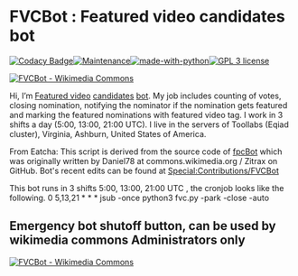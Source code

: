 # FVCBot : Featured video candidates bot
[![Codacy Badge](https://api.codacy.com/project/badge/Grade/f6844b0fbc5146b7a44413795aada49b)](https://www.codacy.com/manual/eatcha-wikimedia/FVCBot?utm_source=github.com&amp;utm_medium=referral&amp;utm_content=eatcha-wikimedia/FVCBot&amp;utm_campaign=Badge_Grade)[![Maintenance](https://img.shields.io/badge/Maintained%3F-yes-green.svg)](https://GitHub.com/Naereen/StrapDown.js/graphs/commit-activity)[![made-with-python](https://img.shields.io/badge/Made%20with-Python-1f425f.svg)](https://www.python.org/)[![GPL 3 license](https://img.shields.io/badge/GPL-3-green.svg)](https://github.com/eatcha-wikimedia/FVCBot/blob/master/LICENSE)


[![FVCBot - Wikimedia Commons](https://upload.wikimedia.org/wikipedia/commons/thumb/8/88/Mini-Robot.png/211px-Mini-Robot.png)](https://commons.wikimedia.org/wiki/User:FVCBot)

Hi, I’m [Featured video](https://commons.wikimedia.org/wiki/Commons:Featured_videos) [candidates](https://commons.wikimedia.org/wiki/Commons:Featured_video_candidates) [bot](https://commons.wikimedia.org/wiki/User:FVCBot). My job includes counting of votes, closing nomination, notifying the nominator if the nomination gets featured and marking the featured nominations with featured video tag. I work in 3 shifts a day (5:00, 13:00, 21:00 UTC). I live in the servers of Toollabs (Eqiad cluster), Virginia, Ashburn, United States of America. 

From Eatcha: This script is derived from the source code of [fpcBot](https://github.com/Zitrax/fpcBot) which was originally written by Daniel78 at commons.wikimedia.org / Zitrax on GitHub. Bot's recent edits can be found at [Special:Contributions/FVCBot](https://commons.wikimedia.org/wiki/Special:Contributions/FVCBot)

This bot runs in 3 shifts 5:00, 13:00, 21:00 UTC  , the cronjob looks like the following. 
0 5,13,21 * * * jsub -once python3 fvc.py -park -close -auto

## Emergency bot shutoff button, can be used by wikimedia commons Administrators only

[![FVCBot - Wikimedia Commons](https://upload.wikimedia.org/wikipedia/commons/thumb/6/67/Shutdown_button_red_wikimedia.svg/120px-Shutdown_button_red_wikimedia.svg.png)](https://commons.wikimedia.org/w/index.php?title=Special:Blockip&wpTarget=FVCBot&wpExpiry=indefinite&wpAnonOnly=0&wpHardBlock=1&wpAutoBlock=0&wpCreateAccount=0&wpReason=other&wpReason-other=Bot%20malfunctioning:%20)
